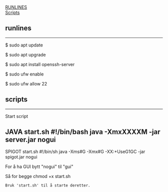 
[RUNLINES](#runlines)  
[Scripts](#scripts)  

## runlines
---
$ sudo apt update

$ sudo apt upgrade

$ sudo apt install openssh-server

$ sudo ufw enable

$ sudo ufw allow 22

## scripts
---

Start script

JAVA
    start.sh
    #!/bin/bash
    java -XmxXXXXM -jar server.jar nogui
---------

SPIGOT
    start.sh
    #!/bin/sh
    java -Xms#G -Xmx#G -XX:+UseG1GC -jar spigot.jar nogui

For å ha GUI bytt "nogui" til "gui"

Så for begge
    chmod +x start.sh

    Bruk 'start.sh' til å starte deretter.